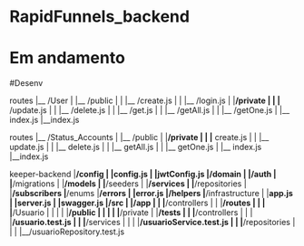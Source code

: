 # RapidFunnels_backend
# Em andamento
#Desenv


routes
  |__ /User
  |   |__ /public
  |   |     |__ /create.js
  |   |     |__ /login.js
  |   |__/private
    |   |   |__ /update.js
    |   |   |__ /delete.js
    |   |   |__ /get.js
    |   |   |__ /getAll.js
    |   |   |__ /getOne.js
  |   |__ index.js
  |__index.js




routes
|__ /Status_Accounts
|   |__ /public
|   |__/private
|   |   |__ create.js
|   |   |__ update.js
|   |   |__ delete.js
|   |   |__ getAll.js
|   |   |__ getOne.js
|   |__ index.js
|__index.js





keeper-backend
    |__/config
    |    |__config.js
    |    |__jwtConfig.js
    |__/domain
    |    |__/auth
    |    |__/migrations
    |    |__/models
    |    |__/seeders
    |    |__/services
    |    |__/repositories
    |    |__/subscribers
    |__/enums
    |__/errors
    |    |__error.js
    |__/helpers
    |__/infrastructure
    |    |__app.js
    |    |__server.js
    |    |__swagger.js
    |__/src
    |    |__/app
    |    |    |__/controllers
    |    |    |__/routes
    |    |    |   |__/Usuario
    |    |    |   |   |__/public
    |    |    |   |   |__/private
    |    |__/tests
    |    |    |__/controllers
    |    |    |   |__/usuario.test.js
    |    |    |__/services
    |    |    |   |__/usuarioService.test.js
    |    |    |__/repositories
    |    |    |   |__/usuarioRepository.test.js

